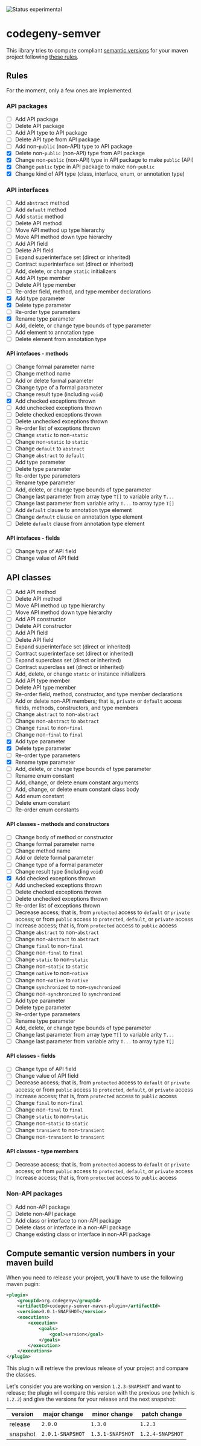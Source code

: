 ![Status experimental](https://img.shields.io/badge/status-experimental-red.svg)

# codegeny-semver

This library tries to compute compliant [semantic versions](http://semver.org) for your maven project following [these rules](https://wiki.eclipse.org/Evolving_Java-based_APIs_2).

## Rules

For the moment, only a few ones are implemented.

### API packages

- [ ] Add API package
- [ ] Delete API package
- [ ] Add API type to API package
- [ ] Delete API type from API package
- [ ] Add non-`public` (non-API) type to API package
- [X] Delete non-`public` (non-API) type from API package
- [X] Change non-`public` (non-API) type in API package to make `public` (API)
- [X] Change `public` type in API package to make non-`public`
- [X] Change kind of API type (class, interface, enum, or annotation type)

### API interfaces

- [ ] Add `abstract` method
- [ ] Add `default` method
- [ ] Add `static` method
- [ ] Delete API method 
- [ ] Move API method up type hierarchy
- [ ] Move API method down type hierarchy
- [ ] Add API field
- [ ] Delete API field
- [ ] Expand superinterface set (direct or inherited)
- [ ] Contract superinterface set (direct or inherited)
- [ ] Add, delete, or change `static` initializers
- [ ] Add API type member
- [ ] Delete API type member
- [ ] Re-order field, method, and type member declarations
- [X] Add type parameter
- [X] Delete type parameter
- [ ] Re-order type parameters
- [X] Rename type parameter
- [ ] Add, delete, or change type bounds of type parameter
- [ ] Add element to annotation type
- [ ] Delete element from annotation type

#### API intefaces - methods

- [ ] Change formal parameter name
- [ ] Change method name
- [ ] Add or delete formal parameter
- [ ] Change type of a formal parameter
- [ ] Change result type (including `void`)
- [X] Add checked exceptions thrown
- [ ] Add unchecked exceptions thrown
- [ ] Delete checked exceptions thrown
- [ ] Delete unchecked exceptions thrown
- [ ] Re-order list of exceptions thrown
- [ ] Change `static` to non-`static`
- [ ] Change non-`static` to `static`
- [ ] Change `default` to `abstract`
- [ ] Change `abstract` to `default`
- [ ] Add type parameter
- [ ] Delete type parameter
- [ ] Re-order type parameters
- [ ] Rename type parameter
- [ ] Add, delete, or change type bounds of type parameter
- [ ] Change last parameter from array type `T[]` to variable arity `T...`
- [ ] Change last parameter from variable arity `T...` to array type `T[]`
- [ ] Add `default` clause to annotation type element
- [ ] Change `default` clause on annotation type element
- [ ] Delete `default` clause from annotation type element

#### API intefaces - fields

- [ ] Change type of API field
- [ ] Change value of API field

## API classes

- [ ] Add API method
- [ ] Delete API method
- [ ] Move API method up type hierarchy
- [ ] Move API method down type hierarchy
- [ ] Add API constructor
- [ ] Delete API constructor
- [ ] Add API field
- [ ] Delete API field
- [ ] Expand superinterface set (direct or inherited)
- [ ] Contract superinterface set (direct or inherited)
- [ ] Expand superclass set (direct or inherited)
- [ ] Contract superclass set (direct or inherited)
- [ ] Add, delete, or change `static` or instance initializers
- [ ] Add API type member
- [ ] Delete API type member
- [ ] Re-order field, method, constructor, and type member declarations
- [ ] Add or delete non-API members; that is, `private` or `default` access fields, methods, constructors, and type members
- [ ] Change `abstract` to non-`abstract`
- [ ] Change non-`abstract` to `abstract`
- [ ] Change `final` to non-`final`
- [ ] Change non-`final` to `final`
- [X] Add type parameter
- [X] Delete type parameter
- [ ] Re-order type parameters
- [X] Rename type parameter
- [ ] Add, delete, or change type bounds of type parameter
- [ ] Rename enum constant
- [ ] Add, change, or delete enum constant arguments
- [ ] Add, change, or delete enum constant class body
- [ ] Add enum constant
- [ ] Delete enum constant
- [ ] Re-order enum constants

#### API classes - methods and constructors

- [ ] Change body of method or constructor
- [ ] Change formal parameter name
- [ ] Change method name
- [ ] Add or delete formal parameter
- [ ] Change type of a formal parameter
- [ ] Change result type (including `void`)
- [X] Add checked exceptions thrown
- [ ] Add unchecked exceptions thrown
- [ ] Delete checked exceptions thrown
- [ ] Delete unchecked exceptions thrown
- [ ] Re-order list of exceptions thrown
- [ ] Decrease access; that is, from `protected` access to `default` or `private` access; or from `public` access to `protected`, `default`, or `private` access
- [ ] Increase access; that is, from `protected` access to `public` access
- [ ] Change `abstract` to non-`abstract`
- [ ] Change non-`abstract` to `abstract`
- [ ] Change `final` to non-`final`
- [ ] Change non-`final` to `final`
- [ ] Change `static` to non-`static`
- [ ] Change non-`static` to `static`
- [ ] Change `native` to non-`native`
- [ ] Change non-`native` to `native`
- [ ] Change `synchronized` to non-`synchronized`
- [ ] Change non-`synchronized` to `synchronized`
- [ ] Add type parameter
- [ ] Delete type parameter
- [ ] Re-order type parameters
- [ ] Rename type parameter
- [ ] Add, delete, or change type bounds of type parameter
- [ ] Change last parameter from array type `T[]` to variable arity `T...`
- [ ] Change last parameter from variable arity `T...` to array type `T[]`

#### API classes - fields

- [ ] Change type of API field
- [ ] Change value of API field
- [ ] Decrease access; that is, from `protected` access to `default` or `private` access; or from `public` access to `protected`, `default`, or `private` access
- [ ] Increase access; that is, from `protected` access to `public` access
- [ ] Change `final` to non-`final`
- [ ] Change non-`final` to `final`
- [ ] Change `static` to non-`static`
- [ ] Change non-`static` to `static`
- [ ] Change `transient` to non-`transient`
- [ ] Change non-`transient` to `transient`

#### API classes - type members

- [ ] Decrease access; that is, from `protected` access to `default` or `private` access; or from `public` access to `protected`, `default`, or `private` access
- [ ] Increase access; that is, from `protected` access to `public` access

### Non-API packages

- [ ] Add non-API package
- [ ] Delete non-API package
- [ ] Add class or interface to non-API package
- [ ] Delete class or interface in a non-API package
- [ ] Change existing class or interface in non-API package

## Compute semantic version numbers in your maven build

When you need to release your project, you'll have to use the following maven pugin:

```xml
<plugin>
	<groupId>org.codegeny</groupId>
	<artifactId>codegeny-semver-maven-plugin</artifactId>
	<version>0.0.1-SNAPSHOT</version>
	<executions>
		<execution>
			<goals>
				<goal>version</goal>
			</goals>
		</execution>
	</executions>
</plugin>
```

This plugin will retrieve the previous release of your project and compare the classes.

Let's consider you are working on version `1.2.3-SNAPSHOT` and want to release; the plugin will compare this version with the previous one (which is `1.2.2`) and give the versions for your release and the next snapshot:

| version  | major change     | minor change     | patch change     |
| -------- | ---------------- | ---------------- | ---------------- |
| release  | `2.0.0`          | `1.3.0`          | `1.2.3`          |
| snapshot | `2.0.1-SNAPSHOT` | `1.3.1-SNAPSHOT` | `1.2.4-SNAPSHOT` |
